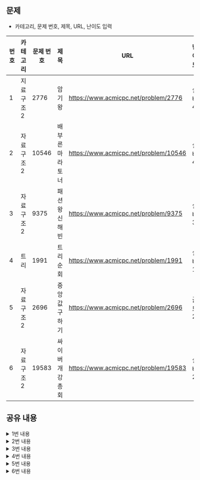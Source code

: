 ## 문제
* 카테고리, 문제 번호, 제목, URL, 난이도 입력

|번호|카테고리|문제 번호|제목|URL|난이도|
|---|---|---|---|---|---|
|1|지료구조2|2776|암기왕|https://www.acmicpc.net/problem/2776|실버4|
|2|자료구조2|10546|배부른 마라토너|https://www.acmicpc.net/problem/10546|실버4|
|3|자료구조2|9375|패션왕 신해빈|https://www.acmicpc.net/problem/9375|실버3|
|4|트리|1991|트리순회|https://www.acmicpc.net/problem/1991|실버1|
|5|자료구조2|2696|중앙값 구하기|https://www.acmicpc.net/problem/2696|골드2|
|6|자료구조2|19583|싸이버 개강총회|https://www.acmicpc.net/problem/19583|실버2|

## 공유 내용
  
<details>
<summary>1번 내용</summary>
<div markdown="1">

  ```python
  #코드 공유

import sys

#def input():
#  return sys.stdin.readline().rstrip()

t = int(input()) # 테스트 수

for i in range(t):
  n = int(input()) # 수첩1에 적어놓은 정수의 개수
  num1 = list(map(int, input().split(' '))) # 수접1에 적힌 숫자

  m = int(input()) # 수첩2에 적어높은 정수의 개수
  num2 = list(map(int, input().split(' '))) # 수첩2에 적힌 숫자

for j in num2:
  print(num1)
  if j in num1:
    print(1)
    num1.remove(j)
  else:
    print(0)


  ```
* 관련 내용 링크(블로그 등)

  *

</div>
</details>


<details>
<summary>2번 내용</summary>
<div markdown="1">

  ```python
  #코드 공유
  # 차집합을 이용하려고 했으나나 동명이인의 문제를 해결하지 못함
# 리스트 요소 remove 하면 시간초과
# 딕셔너리로 문제 해결
import sys

#def input():
#  return sys.stdin.readline().rstrip()

n = int(input())

participant = {}

for i in range(n): 
  name = input()
  participant[name] = participant.get(name, 0) + 1 # dictionary.get(key, 초기값)

for i in range(n-1):
  name = input()
  participant[name] -= 1

for key, item in participant.items():
  if item == 1:
    print(key)


  ```
* 관련 내용 링크(블로그 등)

  * dictionary.get(key, 초기값) : 값을 get, 해당하는 key가 없다면 초기값 get
  * https://github.com/tony9402/baekjoon/blob/main/solution/data_structure2/10546/main.py

</div>
</details>

<details>
<summary>3번 내용</summary>
<div markdown="1">

  ```python
  #코드 공유
  import sys

#def input():
#  return sys.stdin.readline().rstrip()

t = int(input())

for _ in range(t):
  n = int(input())
  dic = {} 

  for _ in range(n):
    lst = input().split(' ')
    dic[lst[1]] = dic.get(lst[1], 0) + 1
  
  mul = 1
  for kind, count in dic.items():
    mul *= count+1
  
  print(mul - 1)


  ```
* 관련 내용 링크(블로그 등)

  * https://m.blog.naver.com/allop24/222940331509

</div>
</details>


<details>
<summary>4번 내용</summary>
<div markdown="1">

  ```python
  #코드 공유
  import sys

def input():
  return sys.stdin.readline().rstrip()

# 전위순회
def preorder(node):
  if node != '.':
    print(node, end = '')
    preorder(tree[node][0])
    preorder(tree[node][1])

# 중위순회
def inorder(node):
  if node != '.':
    inorder(tree[node][0])
    print(node, end = '')
    inorder(tree[node][1])

# 후위순회
def postorder(node):
  if node != '.':
    postorder(tree[node][0])
    postorder(tree[node][1])
    print(node, end = '')

n = int(input())
tree = {}

for _ in range(n):
  root, left, right = input().split(' ')
  tree[root] = [left, right]

preorder('A')
print()
inorder('A')
print()
postorder('A')


  ```
* 관련 내용 링크(블로그 등)

  * https://m.blog.naver.com/mae_seok/222986544578

</div>
</details>


<details>
<summary>5번 내용</summary>
<div markdown="1">

  ```python
  #코드 공유
import sys

# 외부 라이브러리(numpy) 사용시 런타임 에러

def input():
  return sys.stdin.readline().rstrip()

t = int(input())

for _ in range(t):
  m = int(input())
  num = []
  for _ in range(int(m/10)+1): # 10개씩 한 줄로 입력받음
    num += list(map(int, input().split(' ')))

  lst = [] 
  print(int(m/2)+1)
  for i in range(1, m+1):
    lst.append(num[i-1])
    lst.sort()
    if i%20 == 0:
      print()
    if i%2 == 1:
      print(lst[int(i/2)], end = ' ')

  print()


  ```
* 관련 내용 링크(블로그 등)

  *

</div>
</details>


<details>
<summary>6번 내용</summary>
<div markdown="1">

  ```python
  #코드 공유
  import sys

def input():
  return sys.stdin.read().rstrip()

def time(s):
  lst = list(map(int, s.split(':')))
  return lst[0] + lst[1]/60

s, e, q = map(time, input().split(' '))

streaming = input().split('\n')

student = set()
count = 0
for record in streaming:
  lst = record.split(' ')
  t = time(lst[0])
  name = lst[1]
  if t <= s:
    student.add(name)
  elif e <= t and t <= q:
    if name in student:
      student.remove(name)
      count += 1

print(count)


  ```
* 관련 내용 링크(블로그 등)

  *

</div>
</details>
